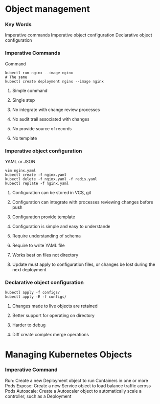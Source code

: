 Object management
===
### Key Words

Imperative commands
Imperative object configuration
Declarative object configuration

### Imperative Commands

Command

```
kubectl run nginx --image nginx
# The same
kubectl create deployment nginx --image nginx
```

1. Simple command
2. Single step

3. No integrate with change review processes
4. No audit trail associated with changes
5. No provide source of records
6. No template

### Imperative object configuration

YAML or JSON

```
vim nginx.yaml
kubectl create -f nginx.yaml
kubectl delete -f nginx.yaml -f redis.yaml
kubectl replate -f nginx.yaml
```

1. Configuration can be stored in VCS, git
2. Configuration can integrate with processes reviewing changes before push
3. Configuration provide template
4. Configuration is simple and easy to understande

5. Require understanding of schema
6. Require to write YAML file
7. Works best on files not directory
8. Update must apply to configuration files, or changes be lost during the next deployment

### Declarative object configuration

```
kubectl apply -f configs/
kubectl apply -R -f configs/
```

1. Changes made to live objects are retained
2. Better support for operating on directory

3. Harder to debug
4. Diff create complex merge operations

# Managing Kubernetes Objects

### Imperative Command

Run: Create a new Deployment object to run Containers in one or more Pods
Expose: Create a new Service object to load balance traffic across Pods
Autoscale: Create a Autoscaler object to automatically scale a controller, such as a Deployment

